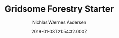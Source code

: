 ---
title: Gridsome Forestry Starter
github: https://github.com/itsnwa/gridsome-forestry-starter
demo: https://gridsome-forestry.netlify.app/
author: Nichlas Wærnes Andersen
ssg:
  - Gridsome
cms:
  - Forestry
date: 2019-01-03T21:54:32.000Z
description: Gridsome starter kit with Forestry (CMS)
draft: true
publish_date: '2019-01-03T21:54:32Z'
update_date: '2022-02-19T13:04:10Z'
github_star: 136
github_fork: 90
---